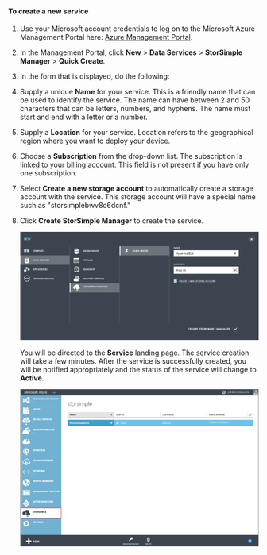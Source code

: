 <properties 
   pageTitle="Create a new StorSimple Manager service"
   description="Describes how to create a new instance of the StorSimple Manager service."
   services="storsimple"
   documentationCenter="NA"
   authors="SharS"
   manager="adinah"
   editor="tysonn" />
<tags 
   ms.service="storsimple"
   ms.devlang="NA"
   ms.topic="article"
   ms.tgt_pltfrm="NA"
   ms.workload="TBD"
   ms.date="04/28/2015"
   ms.author="v-sharos" />


#### To create a new service

1. Use your Microsoft account credentials to log on to the Microsoft Azure Management Portal here: [Azure Management Portal](https://manage.windowsazure.com/).

2. In the Management Portal, click **New** > **Data Services** > **StorSimple Manager** > **Quick Create**.

3. In the form that is displayed, do the following:
  1. Supply a unique **Name** for your service. This is a friendly name that can be used to identify the service. The name can have between 2 and 50 characters that can be letters, numbers, and hyphens. The name must start and end with a letter or a number.
  2. Supply a **Location** for your service. Location refers to the geographical region where you want to deploy your device.
  3. Choose a **Subscription** from the drop-down list. The subscription is linked to your billing account. This field is not present if you have only one subscription.
  4. Select **Create a new storage account** to automatically create a storage account with the service. This storage account will have a special name such as "storsimplebwv8c6dcnf."
  5. Click **Create StorSimple Manager** to create the service.

       ![create a service](./media/storsimple-create-new-service/HCS_CreateAService-include.png)

     You will be directed to the **Service** landing page. The service creation will take a few minutes. After the service is successfully created, you will be notified appropriately and the status of the service will change to **Active**.
 
       ![service creation](./media/storsimple-create-new-service/HCS_StorSimpleManagerServicePage-include.png)
